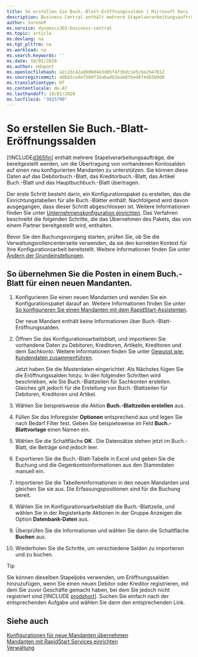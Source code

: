 ```yaml
---
title: So erstellen Sie Buch.-Blatt-Eröffnungssalden | Microsoft Docs
description: Business Central enthält mehrere Stapelverarbeitungsaufträge, die bereitgestellt werden, um die Übertragung von vorhandenen Kontosalden auf einen neu konfigurierten Mandanten zu unterstützen. Sie können diese Daten mithilfe von Buch.-Blatt-Buchungen einfach übertragen.
author: SorenGP
ms.service: dynamics365-business-central
ms.topic: article
ms.devlang: na
ms.tgt_pltfrm: na
ms.workload: na
ms.search.keywords: ''
ms.date: 10/01/2020
ms.author: edupont
ms.openlocfilehash: a2c2dc42ad600d4e3d05f4f3bdc1e5cbe2947812
ms.sourcegitcommit: ddbb5cede750df1baba4b3eab8fbed6744b5b9d6
ms.translationtype: HT
ms.contentlocale: de-AT
ms.lasthandoff: 10/01/2020
ms.locfileid: "3915790"
---
```

# <a name="create-journal-opening-balances"></a>So erstellen Sie Buch.-Blatt-Eröffnungssalden

[!INCLUDE[d365fin](includes/d365fin_md.md)] enthält mehrere Stapelverarbeitungsaufträge, die bereitgestellt werden, um die Übertragung von vorhandenen Kontosalden auf einen neu konfigurierten Mandanten zu unterstützen. Sie können diese Daten auf das Debitorbuch.-Blatt, das Kreditorbuch.-Blatt, das Artikel Buch.-Blatt und das Hauptbuchbuch.-Blatt übertragen.

Der erste Schritt besteht darin, ein Konfigurationspaket zu erstellen, das die Einrichtungstabellen für alle Buch.-Blätter enthält. Nachfolgend wird davon ausgegangen, dass dieser Schritt abgeschlossen ist. Weitere Informationen finden Sie unter [Unternehmenskonfiguration einrichten](admin-set-up-company-configuration.md). Das Verfahren beschreibt die folgenden Schritte, die das Übernehmen des Pakets, das von einem Partner bereitgestellt wird, enthalten.  

Bevor Sie den Buchungsvorgang starten, prüfen Sie, ob Sie die Verwaltungsrollencenterseite verwenden, da sie den korrekten Kontext für Ihre Konfigurationsarbeit bereitstellt. Weitere Informationen finden Sie unter [Ändern der Grundeinstellungen](ui-change-basic-settings.md).

## <a name="to-apply-the-entries-in-a-journal-to-a-new-company"></a>So übernehmen Sie die Posten in einem Buch.-Blatt für einen neuen Mandanten.

1. Konfigurieren Sie einen neuen Mandanten und wenden Sie ein Konfigurationspaket darauf an. Weitere Informationen finden Sie unter [So konfigurieren Sie einen Mandanten mit dem RapidStart-Assistenten](admin-how-to-configure-a-company-with-the-rapidstart-wizard.md).  

    Der neue Mandant enthält keine Informationen über Buch.-Blatt-Eröffnungssalden.  

2. Öffnen Sie das Konfigurationsarbeitsblatt, und importieren Sie vorhandene Daten zu Debitoren, Kreditoren, Artikeln, Kreditoren und dem Sachkonto. Weitere Informationen finden Sie unter [Gewusst wie: Kundendaten zusammenführen](admin-migrate-customer-data.md).  

    Jetzt haben Sie die Masterdaten eingerichtet. Als Nächstes fügen Sie die Eröffnungssalden hinzu. In den folgenden Schritten wird beschrieben, wie Sie Buch.-Blattzeilen für Sachkonten erstellen. Gleiches gilt jedoch für die Erstellung von Buch.-Blattzeilen für Debitoren, Kreditoren und Artikel.  
3. Wählen Sie beispielsweise die Aktion **Buch.-Blattzeilen erstellen** aus.  
4. Füllen Sie das Inforegister **Optionen** entsprechend aus und legen Sie nach Bedarf Filter fest. Geben Sie beispielsweise im Feld **Buch.-Blattvorlage** einen Namen ein.  
5. Wählen Sie die Schaltfläche **OK** . Die Datensätze stehen jetzt im Buch.-Blatt, die Beträge sind jedoch leer.  
6. Exportieren Sie die Buch.-Blatt-Tabelle in Excel und geben Sie die Buchung und die Gegenkontoinformationen aus den Stammdaten manuell ein.
7. Importieren Sie die Tabelleninformationen in den neuen Mandanten und gleichen Sie sie aus. Die Erfassungspositionen sind für die Buchung bereit.  
8. Wählen Sie im Konfigurationsarbeitsblatt die Buch.-Blattzeile, und wählen Sie in der Registerkarte Aktionen in der Gruppe Anzeigen die Option **Datenbank-Daten** aus.  
9. Überprüfen Sie die Informationen und wählen Sie dann die Schaltfläche **Buchen** aus.  
10. Wiederholen Sie die Schritte, um verschiedene Salden zu importieren und zu buchen.  

> [!TIP]
> Sie können dieselben Stapeljobs verwenden, um Eröffnungssalden hinzuzufügen, wenn Sie einen neuen Debitor oder Kreditor registrieren, mit dem Sie zuvor Geschäfte gemacht haben, bei dem Sie jedoch nicht registriert sind [!INCLUDE [prodshort](includes/prodshort.md)]. Suchen Sie einfach nach der entsprechenden Aufgabe und wählen Sie dann den entsprechenden Link.

## <a name="see-also"></a>Siehe auch

[Konfigurationen für neue Mandanten übernehmen](admin-apply-configuration-to-new-companies.md)  
[Mandanten mit RapidStart Services einrichten](admin-set-up-a-company-with-rapidstart.md)  
[Verwaltung](admin-setup-and-administration.md)  
